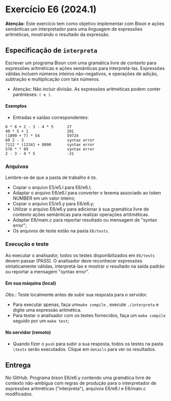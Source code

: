 # Exercício E6 (2024.1)

__Atenção__: 
Este exercício tem como objetivo implementar com Bison
e ações semânticas  um interpretador para uma linguagem de expressões aritméticas, mostrando o resultado da expressão.

## Especificação de ```interpreta```

Escrever um programa Bison com uma gramática livre de contexto para 
expressões aritméticas e ações semânticas para interpretá-las.
Expressões válidas incluem números inteiros não-negativos,
e operações de adição, subtração e multiplicação com tais números.
- Atenção:  Não incluir divisão.
As expressões aritméticas podem conter parênteses: ```( e )```.

#### Exemplos

- Entradas e saídas correspondentes:

```
6 * 8 + 2 - 3 - 4 * 5      27
40 * 5 + 1                 201
(1099 + 7) * 54            59724
60 2 - 3                   syntax error
7112 * (12341 + 8090       syntax error
576 * * 89                 syntax error
2 - 3 - 4 * 5              -21
```

### Arquivos

Lembre-se de que a pasta de trabalho é ```E6```.

- Copiar o arquivo E5/e5.l para E6/e6.l;
- Adaptar o arquivo E6/e6.l para converter o lexema associado ao token  NUMBER em um valor inteiro; 
- Copiar o arquivo E5/e5.y para E6/e6.y;
- Utilizar o arquivo E6/e6.y para adicionar à sua  gramática livre de contexto ações semânticas para realizar operações artitméticas.
- Adaptar E6/main.c para reportar resultado ou mensagem de "syntax error";
- Os arquivos de teste estão na pasta ```E6/tests```. 

### Execução e teste

Ao executar o analisador, 
todos os testes disponibilizados em ```E6/tests``` devem passar (PASS).
O analisador deve reconhecer expressões sintaticamente válidas,
interpretá-las e mostrar o resultado na saída padrão ou
reportar a mensagem "syntax error".

#### Em sua máquina (local)

_Obs._: Teste localmente antes de subir sua resposta para o servidor.

- Para executar apenas, faça um```make compile``` ,
execute ```./interpreta``` e digite uma expressão aritmética.
- Para testar o analisador com os testes fornecidos, 
faça um ```make compile``` seguido por um ```make test```;

#### No servidor (remoto)

- Quando fizer o ```push``` para subir a sua resposta,
todos os testes na pasta ```\tests``` serão executados.
Clique em ```details``` para ver os resultados.


## Entrega

No GitHub.
Programa bison E6/e6.y contendo uma gramática livre de contexto não-ambígua com regras de produção 
para o interpretador de expressões aritméticas ("interpreta"), arquivos E6/e6.l e E6/main.c modificados.


